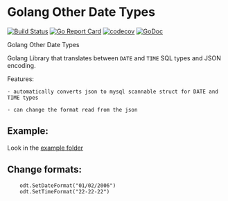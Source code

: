 # Golang Other Date Types

[![Build Status](https://travis-ci.org/efimovalex/odt.svg?branch=master)](https://travis-ci.org/efimovalex/odt)
[![Go Report Card](https://goreportcard.com/badge/github.com/efimovalex/odt)](https://goreportcard.com/report/github.com/efimovalex/odt) [![codecov](https://codecov.io/gh/efimovalex/odt/branch/master/graph/badge.svg)](https://codecov.io/gh/efimovalex/odt) [![GoDoc](https://godoc.org/github.com/efimovalex/odt?status.svg)](https://godoc.org/github.com/efimovalex/odt)

Golang Other Date Types

Golang Library that translates between `DATE` and `TIME` SQL types and JSON encoding.

Features: 

    - automatically converts json to mysql scannable struct for DATE and TIME types
    
    - can change the format read from the json
    
## Example:

Look in the [example folder](example/main.go)

## Change formats:

```
    odt.SetDateFormat("01/02/2006")
    odt.SetTimeFormat("22-22-22")
```
